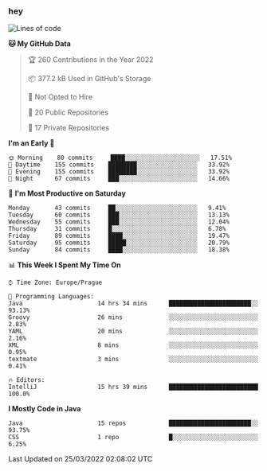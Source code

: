 ### hey

<!--START_SECTION:waka-->
![Lines of code](https://img.shields.io/badge/From%20Hello%20World%20I%27ve%20Written-92%20Thousand%20lines%20of%20code-blue)

**🐱 My GitHub Data** 

> 🏆 260 Contributions in the Year 2022
 > 
> 📦 377.2 kB Used in GitHub's Storage 
 > 
> 🚫 Not Opted to Hire
 > 
> 📜 20 Public Repositories 
 > 
> 🔑 17 Private Repositories  
 > 
**I'm an Early 🐤** 

```text
🌞 Morning    80 commits     ████░░░░░░░░░░░░░░░░░░░░░   17.51% 
🌆 Daytime    155 commits    ████████░░░░░░░░░░░░░░░░░   33.92% 
🌃 Evening    155 commits    ████████░░░░░░░░░░░░░░░░░   33.92% 
🌙 Night      67 commits     ███░░░░░░░░░░░░░░░░░░░░░░   14.66%

```
📅 **I'm Most Productive on Saturday** 

```text
Monday       43 commits     ██░░░░░░░░░░░░░░░░░░░░░░░   9.41% 
Tuesday      60 commits     ███░░░░░░░░░░░░░░░░░░░░░░   13.13% 
Wednesday    55 commits     ███░░░░░░░░░░░░░░░░░░░░░░   12.04% 
Thursday     31 commits     █░░░░░░░░░░░░░░░░░░░░░░░░   6.78% 
Friday       89 commits     ████░░░░░░░░░░░░░░░░░░░░░   19.47% 
Saturday     95 commits     █████░░░░░░░░░░░░░░░░░░░░   20.79% 
Sunday       84 commits     ████░░░░░░░░░░░░░░░░░░░░░   18.38%

```


📊 **This Week I Spent My Time On** 

```text
⌚︎ Time Zone: Europe/Prague

💬 Programming Languages: 
Java                     14 hrs 34 mins      ███████████████████████░░   93.13% 
Groovy                   26 mins             ░░░░░░░░░░░░░░░░░░░░░░░░░   2.83% 
YAML                     20 mins             ░░░░░░░░░░░░░░░░░░░░░░░░░   2.16% 
XML                      8 mins              ░░░░░░░░░░░░░░░░░░░░░░░░░   0.95% 
textmate                 3 mins              ░░░░░░░░░░░░░░░░░░░░░░░░░   0.41%

🔥 Editors: 
IntelliJ                 15 hrs 39 mins      █████████████████████████   100.0%

```

**I Mostly Code in Java** 

```text
Java                     15 repos            ███████████████████████░░   93.75% 
CSS                      1 repo              █░░░░░░░░░░░░░░░░░░░░░░░░   6.25%

```



 Last Updated on 25/03/2022 02:08:02 UTC
<!--END_SECTION:waka-->
